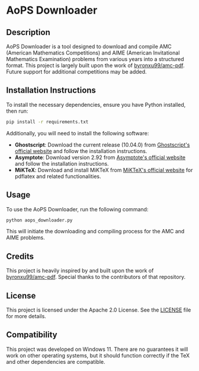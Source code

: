 # AoPS Downloader

## Description
AoPS Downloader is a tool designed to download and compile AMC (American Mathematics Competitions) and AIME (American Invitational Mathematics Examination) problems from various years into a structured format. This project is largely built upon the work of [byronxu99/amc-pdf](https://github.com/byronxu99/amc-pdf). Future support for additional competitions may be added.

## Installation Instructions
To install the necessary dependencies, ensure you have Python installed, then run:
```bash
pip install -r requirements.txt
```

Additionally, you will need to install the following software:

- **Ghostscript**: Download the current release (10.04.0) from [Ghostscript's official website](https://ghostscript.com/download/gsdnld.html) and follow the installation instructions.
- **Asymptote**: Download version 2.92 from [Asymptote's official website](https://asymptote.sourceforge.io/) and follow the installation instructions.
- **MiKTeX**: Download and install MiKTeX from [MiKTeX's official website](https://miktex.org/download) for pdflatex and related functionalities.

## Usage
To use the AoPS Downloader, run the following command:
```bash
python aops_downloader.py
```
This will initiate the downloading and compiling process for the AMC and AIME problems.

## Credits
This project is heavily inspired by and built upon the work of [byronxu99/amc-pdf](https://github.com/byronxu99/amc-pdf). Special thanks to the contributors of that repository.

## License
This project is licensed under the Apache 2.0 License. See the [LICENSE](LICENSE) file for more details.

## Compatibility
This project was developed on Windows 11. There are no guarantees it will work on other operating systems, but it should function correctly if the TeX and other dependencies are compatible.
